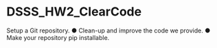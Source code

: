 # DSSS_HW2_ClearCode
Setup a Git repository. ● Clean-up and improve the code we provide. ● Make your repository pip installable.
